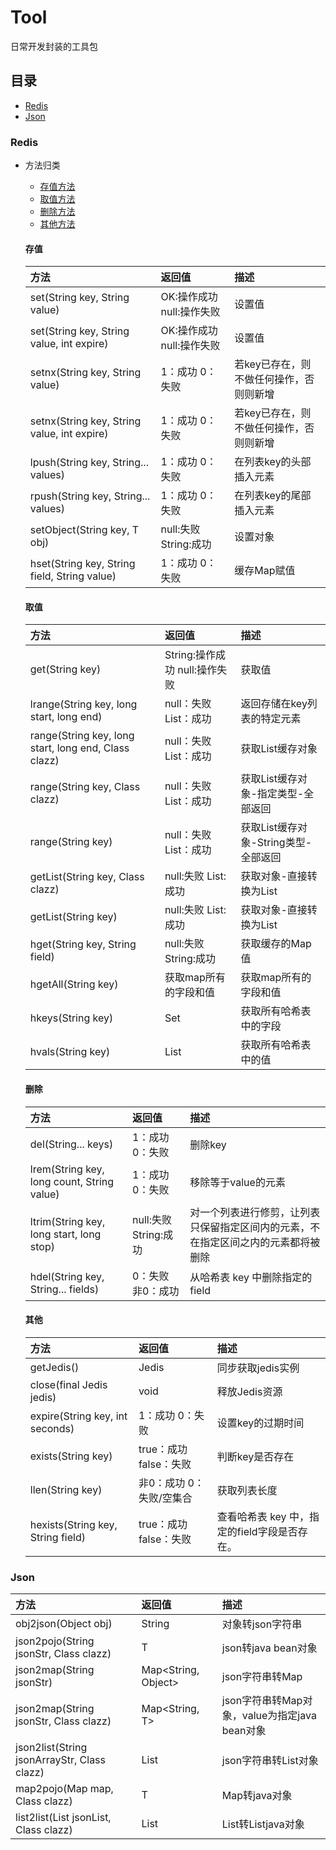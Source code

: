 # Tool
日常开发封装的工具包


## 目录
- [Redis](#Redis)
- [Json](#Json)


### Redis
   
   + 方法归类
        - [存值方法](#存值)
        - [取值方法](#取值)
        - [删除方法](#删除)
        - [其他方法](#其他)

        #### 存值 
        | 方法 | 返回值 | 描述 |
        | :------ | :------ | :------ |
        | set(String key, String value) | OK:操作成功  null:操作失败 | 设置值 |
        | set(String key, String value, int expire) | OK:操作成功  null:操作失败 | 设置值 |
        | setnx(String key, String value) | 1：成功  0：失败 | 若key已存在，则不做任何操作，否则则新增 |
        | setnx(String key, String value, int expire) | 1：成功  0：失败 | 若key已存在，则不做任何操作，否则则新增 |
        | lpush(String key, String... values) | 1：成功  0：失败 | 在列表key的头部插入元素 |
        | rpush(String key, String... values) | 1：成功  0：失败 | 在列表key的尾部插入元素 |
        | setObject(String key, T obj) | null:失败  String:成功 | 设置对象 |
        | hset(String key, String field, String value) | 1：成功  0：失败 | 缓存Map赋值 |

        #### 取值 
        | 方法 | 返回值 | 描述 |
        | :------ | :------ | :------ |
        | get(String key) | String:操作成功 null:操作失败 | 获取值 |
        | lrange(String key, long start, long end) | null：失败  List<String>：成功 | 返回存储在key列表的特定元素 |
        | range(String key, long start, long end, Class<T> clazz) | null：失败  List<T>：成功 | 获取List缓存对象 |
        | range(String key, Class<T> clazz) | null：失败  List<T>：成功 | 获取List缓存对象-指定类型-全部返回 |
        | range(String key) | null：失败  List<T>：成功 | 获取List缓存对象-String类型-全部返回 |
        | getList(String key, Class clazz) | null:失败 List<T>:成功 | 获取对象-直接转换为List<T> |
        | getList(String key) | null:失败 List<Map>:成功 | 获取对象-直接转换为List<Map> |
        | hget(String key, String field) | null:失败  String:成功 | 获取缓存的Map值 |
        | hgetAll(String key) | 获取map所有的字段和值 | 获取map所有的字段和值 |
        | hkeys(String key) | Set | 获取所有哈希表中的字段 |
        | hvals(String key) | List | 获取所有哈希表中的值 |

        #### 删除 
        | 方法 | 返回值 | 描述 |
        | :------ | :------ | :------ |
        | del(String... keys) | 1：成功  0：失败 | 删除key |
        | lrem(String key, long count, String value) | 1：成功  0：失败 | 移除等于value的元素 |
        | ltrim(String key, long start, long stop) | null:失败  String:成功 | 对一个列表进行修剪，让列表只保留指定区间内的元素，不在指定区间之内的元素都将被删除 |
        | hdel(String key, String... fields) | 0：失败 非0：成功 | 从哈希表 key 中删除指定的field |
        
        #### 其他 
        | 方法 | 返回值 | 描述 |
        | :------ | :------ | :------ |
        | getJedis() | Jedis | 同步获取jedis实例 |
        | close(final Jedis jedis) | void | 释放Jedis资源 |
        | expire(String key, int seconds) | 1：成功  0：失败 | 设置key的过期时间 |
        | exists(String key) | true：成功  false：失败 | 判断key是否存在 |
        | llen(String key) | 非0：成功  0：失败/空集合 | 获取列表长度 |
        | hexists(String key, String field) | true：成功  false：失败 | 查看哈希表 key 中，指定的field字段是否存在。 |

### Json
    
   | 方法 | 返回值 | 描述 |
   | :------ | :------ | :------ |
   | obj2json(Object obj) | String | 对象转json字符串 |
   | json2pojo(String jsonStr, Class<T> clazz) | T | json转java bean对象 |
   | json2map(String jsonStr) | Map<String, Object> | json字符串转Map |
   | json2map(String jsonStr, Class<T> clazz) | Map<String, T> | json字符串转Map对象，value为指定java bean对象 |
   | json2list(String jsonArrayStr, Class<T> clazz) | List<T> | json字符串转List对象 |
   | map2pojo(Map map, Class<T> clazz) | T | Map转java对象 |
   | list2list(List<String> jsonList, Class<T> clazz) | List<T> | List<String>转List<T>java对象 |